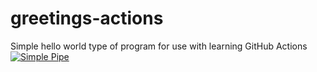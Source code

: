 # greetings-actions
Simple hello world type of program for use with learning GitHub Actions
[![Simple Pipe](https://github.com/jorgesilva15/greetings-actions/actions/workflows/simple-pipe.yml/badge.svg)](https://github.com/jorgesilva15/greetings-actions/actions/workflows/simple-pipe.yml)
